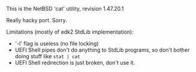 This is the NetBSD 'cat' utility, revision 1.47.20.1

Really hacky port. Sorry.

Limitations (mostly of edk2 StdLib implementation):
- '-l' flag is useless (no file locking)
- UEFI Shell pipes don't do anything to StdLib
  programs, so don't bother doing stuff like `stat | cat`
- UEFI Shell redirection is just broken, don't use it.

